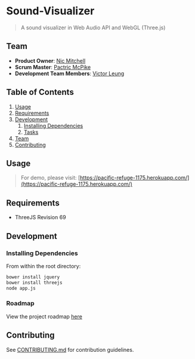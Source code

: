 # Sound-Visualizer

> A sound visualizer in Web Audio API and WebGL (Three.js)

## Team

  - __Product Owner__: [Nic Mitchell](https://github.com/nicmitchell)
  - __Scrum Master__: [Pactric McPike](https://github.com/mcpike)
  - __Development Team Members__: [Victor Leung](https://github.com/victorleungtw)

## Table of Contents

1. [Usage](#Usage)
1. [Requirements](#requirements)
1. [Development](#development)
    1. [Installing Dependencies](#installing-dependencies)
    1. [Tasks](#tasks)
1. [Team](#team)
1. [Contributing](#contributing)

## Usage

> For demo, please visit: [https://pacific-refuge-1175.herokuapp.com/](https://pacific-refuge-1175.herokuapp.com/)

## Requirements

- ThreeJS Revision 69

## Development

### Installing Dependencies

From within the root directory:

```sh
bower install jquery
bower install threejs
node app.js
```

### Roadmap

View the project roadmap [here](https://github.com/Green-Snake-Platinum-Kangaroo/Green-Snake-Platinum-Kangaroo/issues)


## Contributing

See [CONTRIBUTING.md](CONTRIBUTING.md) for contribution guidelines.
